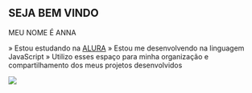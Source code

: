 ## SEJA BEM VINDO 
MEU NOME É ANNA 

 » Estou estudando na [ALURA](https://cursos.alura.com.br)
 » Estou me desenvolvendo na linguagem JavaScript
 » Utilizo esses espaço para minha organização e compartilhamento dos meus projetos desenvolvidos

![](https://media1.tenor.com/m/SFj-19Vp3YkAAAAC/kiss-flying.gif)
